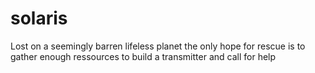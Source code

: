 solaris
=======

Lost on a seemingly barren lifeless planet the only hope for rescue is to gather enough ressources to build a transmitter and call for help